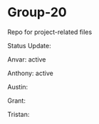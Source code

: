 # Group-20
Repo for project-related files

Status Update:

Anvar: active

Anthony: active

Austin:

Grant:

Tristan:

